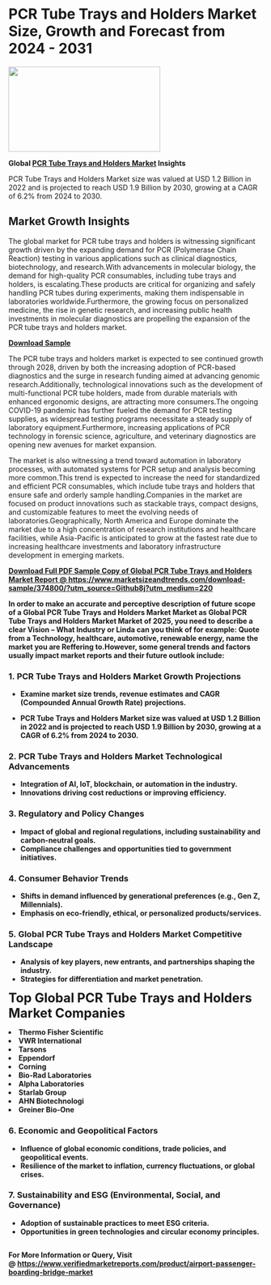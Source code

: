 <H1>PCR Tube Trays and Holders Market Size, Growth and Forecast from 2024 - 2031</H1><img class="aligncenter size-medium wp-image-584254" src="https://thirdeyenews.in/wp-content/uploads/2024/09/Global-Market-Research-300x168.jpeg" alt="" width="300" height="168" /><p><strong>Global&nbsp;<a href="https://www.marketsizeandtrends.com/download-sample/374800/?utm_source=Github8j?utm_medium=220">PCR Tube Trays and Holders Market</a> Insights</strong></p><p>PCR Tube Trays and Holders Market size was valued at USD 1.2 Billion in 2022 and is projected to reach USD 1.9 Billion by 2030, growing at a CAGR of 6.2% from 2024 to 2030.</p><p><h2>Market Growth Insights</h2> <p>The global market for PCR tube trays and holders is witnessing significant growth driven by the expanding demand for PCR (Polymerase Chain Reaction) testing in various applications such as clinical diagnostics, biotechnology, and research.With advancements in molecular biology, the demand for high-quality PCR consumables, including tube trays and holders, is escalating.These products are critical for organizing and safely handling PCR tubes during experiments, making them indispensable in laboratories worldwide.Furthermore, the growing focus on personalized medicine, the rise in genetic research, and increasing public health investments in molecular diagnostics are propelling the expansion of the PCR tube trays and holders market.</p> <p><strong><a href="#">Download Sample</a></strong></p> <p>The PCR tube trays and holders market is expected to see continued growth through 2028, driven by both the increasing adoption of PCR-based diagnostics and the surge in research funding aimed at advancing genomic research.Additionally, technological innovations such as the development of multi-functional PCR tube holders, made from durable materials with enhanced ergonomic designs, are attracting more consumers.The ongoing COVID-19 pandemic has further fueled the demand for PCR testing supplies, as widespread testing programs necessitate a steady supply of laboratory equipment.Furthermore, increasing applications of PCR technology in forensic science, agriculture, and veterinary diagnostics are opening new avenues for market expansion.</p> <p>The market is also witnessing a trend toward automation in laboratory processes, with automated systems for PCR setup and analysis becoming more common.This trend is expected to increase the need for standardized and efficient PCR consumables, which include tube trays and holders that ensure safe and orderly sample handling.Companies in the market are focused on product innovations such as stackable trays, compact designs, and customizable features to meet the evolving needs of laboratories.Geographically, North America and Europe dominate the market due to a high concentration of research institutions and healthcare facilities, while Asia-Pacific is anticipated to grow at the fastest rate due to increasing healthcare investments and laboratory infrastructure development in emerging markets.</p> <p><strong><a href="#"></p><p><span class=""><strong>Download Full PDF Sample Copy of Global PCR Tube Trays and Holders Market Report</strong> @ <a href="https://www.marketsizeandtrends.com/download-sample/374800/?utm_source=Github8j?utm_medium=220" target="_blank">https://www.marketsizeandtrends.com/download-sample/374800/?utm_source=Github8j?utm_medium=220</a></span></p><p>In order to make an accurate and perceptive description of future scope of a Global&nbsp;PCR Tube Trays and Holders Market Market as Global&nbsp;PCR Tube Trays and Holders Market Market of 2025, you need to describe a clear Vision &ndash; What Industry or Linda can you think of for example: Quote from a Technology, healthcare, automotive, renewable energy, name the market you are Reffering to.However, some general trends and factors usually impact market reports and their future outlook include:</p><h3>1.&nbsp;<strong>PCR Tube Trays and Holders Market Growth Projections</strong></h3><ul><li>Examine market size trends, revenue estimates and CAGR (Compounded Annual Growth Rate) projections.</li><li><p>PCR Tube Trays and Holders Market size was valued at USD 1.2 Billion in 2022 and is projected to reach USD 1.9 Billion by 2030, growing at a CAGR of 6.2% from 2024 to 2030.</p></li></ul><h3>2.&nbsp;<strong>PCR Tube Trays and Holders Market Technological Advancements</strong></h3><ul><li>Integration of AI, IoT, blockchain, or automation in the industry.</li><li>Innovations driving cost reductions or improving efficiency.</li></ul><h3>3.&nbsp;<strong>Regulatory and Policy Changes</strong></h3><ul><li>Impact of global and regional regulations, including sustainability and carbon-neutral goals.</li><li>Compliance challenges and opportunities tied to government initiatives.</li></ul><h3>4.&nbsp;<strong>Consumer Behavior Trends</strong></h3><ul><li>Shifts in demand influenced by generational preferences (e.g., Gen Z, Millennials).</li><li>Emphasis on eco-friendly, ethical, or personalized products/services.</li></ul><h3>5.&nbsp;<strong>Global PCR Tube Trays and Holders Market Competitive Landscape</strong></h3><ul><li>Analysis of key players, new entrants, and partnerships shaping the industry.</li><li>Strategies for differentiation and market penetration.</li></ul><p data-pm-slice="1 1 []"><span style="color: inherit; font-family: inherit; font-size: 25px;">Top Global PCR Tube Trays and Holders Market Companies</span></p><div class="" data-test-id=""><p><li>Thermo Fisher Scientific</li><li> VWR International</li><li> Tarsons</li><li> Eppendorf</li><li> Corning</li><li> Bio-Rad Laboratories</li><li> Alpha Laboratories</li><li> Starlab Group</li><li> AHN Biotechnologi</li><li> Greiner Bio-One</li></p></div><h3>6.&nbsp;<strong>Economic and Geopolitical Factors</strong></h3><ul><li>Influence of global economic conditions, trade policies, and geopolitical events.</li><li>Resilience of the market to inflation, currency fluctuations, or global crises.</li></ul><h3>7.&nbsp;<strong>Sustainability and ESG (Environmental, Social, and Governance)</strong></h3><ul><li>Adoption of sustainable practices to meet ESG criteria.</li><li>Opportunities in green technologies and circular economy principles.</li></ul><h2><strong style="font-size: 14px;">For More Information or Query, Visit @&nbsp;</strong><a style="background-color: #ffffff; font-size: 14px;" href="https://www.marketsizeandtrends.com/report/pcr-tube-trays-and-holders-market/" target="_blank">https://www.verifiedmarketreports.com/product/airport-passenger-boarding-bridge-market</a></h2>